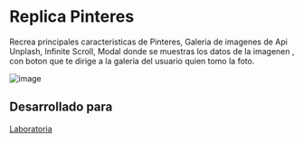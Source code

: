 # Replica Pinteres

Recrea principales caracteristicas de Pinteres, Galeria de imagenes de Api Unplash, Infinite Scroll, Modal donde se muestras los datos de la imagenen , con boton que te dirige a la galeria del usuario quien tomo la foto.

![image](https://user-images.githubusercontent.com/37908546/47219220-9e503300-d384-11e8-907d-e39121e87e7c.png)

## Desarrollado para 
[Laboratoria](http://laboratoria.la)

